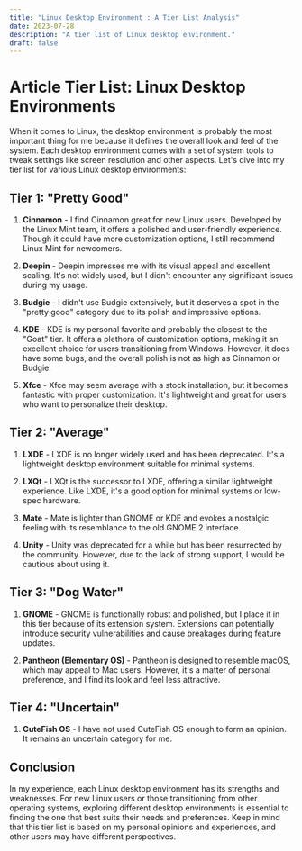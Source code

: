 ```yaml
---
title: "Linux Desktop Environment : A Tier List Analysis"
date: 2023-07-28
description: "A tier list of Linux desktop environment."
draft: false
---
```


# Article Tier List: Linux Desktop Environments

When it comes to Linux, the desktop environment is probably the most important thing for me because it defines the overall look and feel of the system. Each desktop environment comes with a set of system tools to tweak settings like screen resolution and other aspects. Let's dive into my tier list for various Linux desktop environments:

## Tier 1: "Pretty Good"

1. **Cinnamon** - I find Cinnamon great for new Linux users. Developed by the Linux Mint team, it offers a polished and user-friendly experience. Though it could have more customization options, I still recommend Linux Mint for newcomers.

2. **Deepin** - Deepin impresses me with its visual appeal and excellent scaling. It's not widely used, but I didn't encounter any significant issues during my usage.

3. **Budgie** - I didn't use Budgie extensively, but it deserves a spot in the "pretty good" category due to its polish and impressive options.

4. **KDE** - KDE is my personal favorite and probably the closest to the "Goat" tier. It offers a plethora of customization options, making it an excellent choice for users transitioning from Windows. However, it does have some bugs, and the overall polish is not as high as Cinnamon or Budgie.

5. **Xfce** - Xfce may seem average with a stock installation, but it becomes fantastic with proper customization. It's lightweight and great for users who want to personalize their desktop.

## Tier 2: "Average"

1. **LXDE** - LXDE is no longer widely used and has been deprecated. It's a lightweight desktop environment suitable for minimal systems.

2. **LXQt** - LXQt is the successor to LXDE, offering a similar lightweight experience. Like LXDE, it's a good option for minimal systems or low-spec hardware.

3. **Mate** - Mate is lighter than GNOME or KDE and evokes a nostalgic feeling with its resemblance to the old GNOME 2 interface.

4. **Unity** - Unity was deprecated for a while but has been resurrected by the community. However, due to the lack of strong support, I would be cautious about using it.

## Tier 3: "Dog Water"

1. **GNOME** - GNOME is functionally robust and polished, but I place it in this tier because of its extension system. Extensions can potentially introduce security vulnerabilities and cause breakages during feature updates.

2. **Pantheon (Elementary OS)** - Pantheon is designed to resemble macOS, which may appeal to Mac users. However, it's a matter of personal preference, and I find its look and feel less attractive.

## Tier 4: "Uncertain"

1. **CuteFish OS** - I have not used CuteFish OS enough to form an opinion. It remains an uncertain category for me.

## Conclusion

In my experience, each Linux desktop environment has its strengths and weaknesses. For new Linux users or those transitioning from other operating systems, exploring different desktop environments is essential to finding the one that best suits their needs and preferences. Keep in mind that this tier list is based on my personal opinions and experiences, and other users may have different perspectives.
